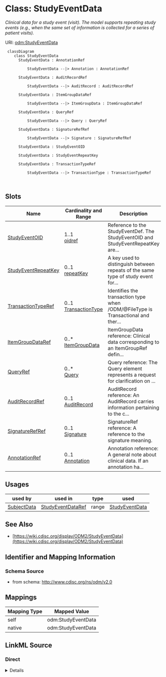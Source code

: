 # Class: StudyEventData


_Clinical data for a study event (visit). The model supports repeating study events (e.g., when the same set of information is collected for a series of patient visits)._





URI: [odm:StudyEventData](http://www.cdisc.org/ns/odm/v2.0/StudyEventData)



```mermaid
 classDiagram
    class StudyEventData
      StudyEventData : AnnotationRef
        
          StudyEventData --|> Annotation : AnnotationRef
        
      StudyEventData : AuditRecordRef
        
          StudyEventData --|> AuditRecord : AuditRecordRef
        
      StudyEventData : ItemGroupDataRef
        
          StudyEventData --|> ItemGroupData : ItemGroupDataRef
        
      StudyEventData : QueryRef
        
          StudyEventData --|> Query : QueryRef
        
      StudyEventData : SignatureRefRef
        
          StudyEventData --|> Signature : SignatureRefRef
        
      StudyEventData : StudyEventOID
        
      StudyEventData : StudyEventRepeatKey
        
      StudyEventData : TransactionTypeRef
        
          StudyEventData --|> TransactionType : TransactionTypeRef
        
      
```




<!-- no inheritance hierarchy -->


## Slots

| Name | Cardinality and Range | Description | Inheritance |
| ---  | --- | --- | --- |
| [StudyEventOID](StudyEventOID.md) | 1..1 <br/> [oidref](oidref.md) | Reference to the StudyEventDef. The StudyEventOID and StudyEventRepeatKey are... | direct |
| [StudyEventRepeatKey](StudyEventRepeatKey.md) | 0..1 <br/> [repeatKey](repeatKey.md) | A key used to distinguish between repeats of the same type of study event for... | direct |
| [TransactionTypeRef](TransactionTypeRef.md) | 0..1 <br/> [TransactionType](TransactionType.md) | Identifies the transaction type when /ODM/@FileType is Transactional and ther... | direct |
| [ItemGroupDataRef](ItemGroupDataRef.md) | 0..* <br/> [ItemGroupData](ItemGroupData.md) | ItemGroupData reference: Clinical data corresponding to an ItemGroupRef defin... | direct |
| [QueryRef](QueryRef.md) | 0..* <br/> [Query](Query.md) | Query reference: The Query element represents a request for clarification on ... | direct |
| [AuditRecordRef](AuditRecordRef.md) | 0..1 <br/> [AuditRecord](AuditRecord.md) | AuditRecord reference: An AuditRecord carries information pertaining to the c... | direct |
| [SignatureRefRef](SignatureRefRef.md) | 0..1 <br/> [Signature](Signature.md) | SignatureRef reference: A reference to the signature meaning. | direct |
| [AnnotationRef](AnnotationRef.md) | 0..1 <br/> [Annotation](Annotation.md) | Annotation reference: A general note about clinical data. If an annotation ha... | direct |





## Usages

| used by | used in | type | used |
| ---  | --- | --- | --- |
| [SubjectData](SubjectData.md) | [StudyEventDataRef](StudyEventDataRef.md) | range | [StudyEventData](StudyEventData.md) |






## See Also

* [https://wiki.cdisc.org/display/ODM2/StudyEventData](https://wiki.cdisc.org/display/ODM2/StudyEventData)

## Identifier and Mapping Information







### Schema Source


* from schema: http://www.cdisc.org/ns/odm/v2.0





## Mappings

| Mapping Type | Mapped Value |
| ---  | ---  |
| self | odm:StudyEventData |
| native | odm:StudyEventData |





## LinkML Source

<!-- TODO: investigate https://stackoverflow.com/questions/37606292/how-to-create-tabbed-code-blocks-in-mkdocs-or-sphinx -->

### Direct

<details>
```yaml
name: StudyEventData
description: Clinical data for a study event (visit). The model supports repeating
  study events (e.g., when the same set of information is collected for a series of
  patient visits).
from_schema: http://www.cdisc.org/ns/odm/v2.0
see_also:
- https://wiki.cdisc.org/display/ODM2/StudyEventData
slots:
- StudyEventOID
- StudyEventRepeatKey
- TransactionTypeRef
- ItemGroupDataRef
- QueryRef
- AuditRecordRef
- SignatureRefRef
- AnnotationRef
slot_usage:
  StudyEventOID:
    name: StudyEventOID
    description: Reference to the StudyEventDef. The StudyEventOID and StudyEventRepeatKey
      are used together to identify a particular study event. This pair of values
      uniquely identifies a StudyEvent within the containing subject. The StudyEventRepeatKey
      is present if and only if the StudyEventDef is repeating.
    comments:
    - 'Required

      Must match a StudyEventGroupDef/@OID or StudyEventDef/@OID for the MetaDataVersion
      /@OID value that matches the ClinicalData/@MetaDataVersionOID attribute.'
    domain_of:
    - StudyEventRef
    - AbsoluteTimingConstraint
    - StudyEventData
    - KeySet
    range: oidref
    required: true
  StudyEventRepeatKey:
    name: StudyEventRepeatKey
    description: A key used to distinguish between repeats of the same type of study
      event for a single subject.
    comments:
    - 'Conditional

      If the StudyEventDef/@Repeating attribute has the value "Yes" and there is more
      than one ClinicalData/SubjectData/StudyEventData/@OID element, the StudyEventRepeatKey
      attribute must be provided. Must be unique among the set of ClinicalData/SubjectData/StudyEventData/@OID
      elements. The StudyEventRepeatKey must be present only when the StudyEventDef/@Repeating
      attribute has the value "Yes".'
    domain_of:
    - StudyEventData
    - KeySet
    range: repeatKey
  TransactionTypeRef:
    name: TransactionTypeRef
    description: Identifies the transaction type when /ODM/@FileType is Transactional
      and there is no child element.
    comments:
    - 'Conditional Required when contained within an ODM Transactional file and the
      StudyEventData element has no child element content the TransactionType must
      be specified.

      When importing data from an ODM Snapshot file, the TransactionType attribute
      must not affect the processing of any of the StudyEvent child elements.'
    domain_of:
    - SubjectData
    - StudyEventData
    - ItemGroupData
    - ItemData
    - Annotation
    range: TransactionType
  ItemGroupDataRef:
    name: ItemGroupDataRef
    multivalued: true
    domain_of:
    - ReferenceData
    - ClinicalData
    - StudyEventData
    - ItemGroupData
    range: ItemGroupData
    inlined: true
    inlined_as_list: true
  QueryRef:
    name: QueryRef
    multivalued: true
    domain_of:
    - Location
    - ClinicalData
    - SubjectData
    - StudyEventData
    - ItemGroupData
    - ItemData
    range: Query
    inlined: true
    inlined_as_list: true
  AuditRecordRef:
    name: AuditRecordRef
    domain_of:
    - ReferenceData
    - ClinicalData
    - SubjectData
    - StudyEventData
    - ItemGroupData
    - ItemData
    - Query
    range: AuditRecord
    maximum_cardinality: 1
  SignatureRefRef:
    name: SignatureRefRef
    domain_of:
    - ReferenceData
    - ClinicalData
    - SubjectData
    - StudyEventData
    - ItemGroupData
    - ItemData
    - Signature
    range: Signature
    maximum_cardinality: 1
  AnnotationRef:
    name: AnnotationRef
    domain_of:
    - ReferenceData
    - ClinicalData
    - SubjectData
    - StudyEventData
    - ItemGroupData
    - ItemData
    - Association
    range: Annotation
    maximum_cardinality: 1
class_uri: odm:StudyEventData

```
</details>

### Induced

<details>
```yaml
name: StudyEventData
description: Clinical data for a study event (visit). The model supports repeating
  study events (e.g., when the same set of information is collected for a series of
  patient visits).
from_schema: http://www.cdisc.org/ns/odm/v2.0
see_also:
- https://wiki.cdisc.org/display/ODM2/StudyEventData
slot_usage:
  StudyEventOID:
    name: StudyEventOID
    description: Reference to the StudyEventDef. The StudyEventOID and StudyEventRepeatKey
      are used together to identify a particular study event. This pair of values
      uniquely identifies a StudyEvent within the containing subject. The StudyEventRepeatKey
      is present if and only if the StudyEventDef is repeating.
    comments:
    - 'Required

      Must match a StudyEventGroupDef/@OID or StudyEventDef/@OID for the MetaDataVersion
      /@OID value that matches the ClinicalData/@MetaDataVersionOID attribute.'
    domain_of:
    - StudyEventRef
    - AbsoluteTimingConstraint
    - StudyEventData
    - KeySet
    range: oidref
    required: true
  StudyEventRepeatKey:
    name: StudyEventRepeatKey
    description: A key used to distinguish between repeats of the same type of study
      event for a single subject.
    comments:
    - 'Conditional

      If the StudyEventDef/@Repeating attribute has the value "Yes" and there is more
      than one ClinicalData/SubjectData/StudyEventData/@OID element, the StudyEventRepeatKey
      attribute must be provided. Must be unique among the set of ClinicalData/SubjectData/StudyEventData/@OID
      elements. The StudyEventRepeatKey must be present only when the StudyEventDef/@Repeating
      attribute has the value "Yes".'
    domain_of:
    - StudyEventData
    - KeySet
    range: repeatKey
  TransactionTypeRef:
    name: TransactionTypeRef
    description: Identifies the transaction type when /ODM/@FileType is Transactional
      and there is no child element.
    comments:
    - 'Conditional Required when contained within an ODM Transactional file and the
      StudyEventData element has no child element content the TransactionType must
      be specified.

      When importing data from an ODM Snapshot file, the TransactionType attribute
      must not affect the processing of any of the StudyEvent child elements.'
    domain_of:
    - SubjectData
    - StudyEventData
    - ItemGroupData
    - ItemData
    - Annotation
    range: TransactionType
  ItemGroupDataRef:
    name: ItemGroupDataRef
    multivalued: true
    domain_of:
    - ReferenceData
    - ClinicalData
    - StudyEventData
    - ItemGroupData
    range: ItemGroupData
    inlined: true
    inlined_as_list: true
  QueryRef:
    name: QueryRef
    multivalued: true
    domain_of:
    - Location
    - ClinicalData
    - SubjectData
    - StudyEventData
    - ItemGroupData
    - ItemData
    range: Query
    inlined: true
    inlined_as_list: true
  AuditRecordRef:
    name: AuditRecordRef
    domain_of:
    - ReferenceData
    - ClinicalData
    - SubjectData
    - StudyEventData
    - ItemGroupData
    - ItemData
    - Query
    range: AuditRecord
    maximum_cardinality: 1
  SignatureRefRef:
    name: SignatureRefRef
    domain_of:
    - ReferenceData
    - ClinicalData
    - SubjectData
    - StudyEventData
    - ItemGroupData
    - ItemData
    - Signature
    range: Signature
    maximum_cardinality: 1
  AnnotationRef:
    name: AnnotationRef
    domain_of:
    - ReferenceData
    - ClinicalData
    - SubjectData
    - StudyEventData
    - ItemGroupData
    - ItemData
    - Association
    range: Annotation
    maximum_cardinality: 1
attributes:
  StudyEventOID:
    name: StudyEventOID
    description: Reference to the StudyEventDef. The StudyEventOID and StudyEventRepeatKey
      are used together to identify a particular study event. This pair of values
      uniquely identifies a StudyEvent within the containing subject. The StudyEventRepeatKey
      is present if and only if the StudyEventDef is repeating.
    comments:
    - 'Required

      Must match a StudyEventGroupDef/@OID or StudyEventDef/@OID for the MetaDataVersion
      /@OID value that matches the ClinicalData/@MetaDataVersionOID attribute.'
    from_schema: http://www.cdisc.org/ns/odm/v2.0
    rank: 1000
    alias: StudyEventOID
    owner: StudyEventData
    domain_of:
    - StudyEventRef
    - AbsoluteTimingConstraint
    - StudyEventData
    - KeySet
    range: oidref
    required: true
  StudyEventRepeatKey:
    name: StudyEventRepeatKey
    description: A key used to distinguish between repeats of the same type of study
      event for a single subject.
    comments:
    - 'Conditional

      If the StudyEventDef/@Repeating attribute has the value "Yes" and there is more
      than one ClinicalData/SubjectData/StudyEventData/@OID element, the StudyEventRepeatKey
      attribute must be provided. Must be unique among the set of ClinicalData/SubjectData/StudyEventData/@OID
      elements. The StudyEventRepeatKey must be present only when the StudyEventDef/@Repeating
      attribute has the value "Yes".'
    from_schema: http://www.cdisc.org/ns/odm/v2.0
    rank: 1000
    alias: StudyEventRepeatKey
    owner: StudyEventData
    domain_of:
    - StudyEventData
    - KeySet
    range: repeatKey
  TransactionTypeRef:
    name: TransactionTypeRef
    description: Identifies the transaction type when /ODM/@FileType is Transactional
      and there is no child element.
    comments:
    - 'Conditional Required when contained within an ODM Transactional file and the
      StudyEventData element has no child element content the TransactionType must
      be specified.

      When importing data from an ODM Snapshot file, the TransactionType attribute
      must not affect the processing of any of the StudyEvent child elements.'
    from_schema: http://www.cdisc.org/ns/odm/v2.0
    rank: 1000
    alias: TransactionTypeRef
    owner: StudyEventData
    domain_of:
    - SubjectData
    - StudyEventData
    - ItemGroupData
    - ItemData
    - Annotation
    range: TransactionType
  ItemGroupDataRef:
    name: ItemGroupDataRef
    description: 'ItemGroupData reference: Clinical data corresponding to an ItemGroupRef
      defined in the active MetaDataVersion.'
    from_schema: http://www.cdisc.org/ns/odm/v2.0
    rank: 1000
    multivalued: true
    identifier: false
    alias: ItemGroupDataRef
    owner: StudyEventData
    domain_of:
    - ReferenceData
    - ClinicalData
    - StudyEventData
    - ItemGroupData
    range: ItemGroupData
    inlined: true
    inlined_as_list: true
  QueryRef:
    name: QueryRef
    description: 'Query reference: The Query element represents a request for clarification
      on a data item collected for a clinical trial, specifically a request from a
      sponsor or sponsor’s representative to an investigator to resolve an error or
      inconsistency discovered during data review. Queries can be created manually
      by individuals such as site monitors or data managers or automatically by systems.
      The full text of the Query exists in the Value child element. The optional Name
      attribute provide the means to provide a short identifier that can be included
      in listing or user interfaces.'
    from_schema: http://www.cdisc.org/ns/odm/v2.0
    rank: 1000
    multivalued: true
    identifier: false
    alias: QueryRef
    owner: StudyEventData
    domain_of:
    - Location
    - ClinicalData
    - SubjectData
    - StudyEventData
    - ItemGroupData
    - ItemData
    range: Query
    inlined: true
    inlined_as_list: true
  AuditRecordRef:
    name: AuditRecordRef
    description: 'AuditRecord reference: An AuditRecord carries information pertaining
      to the creation, deletion, or modification of clinical data. This information
      includes who performed that action, and where, when, and why that action was
      performed.AuditRecord information describes a change to clinical data, but is
      not itself clinical data. The value of some clinical data can always be changed
      by a subsequent transaction, but history cannot be changed, only added to.'
    from_schema: http://www.cdisc.org/ns/odm/v2.0
    rank: 1000
    identifier: false
    alias: AuditRecordRef
    owner: StudyEventData
    domain_of:
    - ReferenceData
    - ClinicalData
    - SubjectData
    - StudyEventData
    - ItemGroupData
    - ItemData
    - Query
    range: AuditRecord
    maximum_cardinality: 1
  SignatureRefRef:
    name: SignatureRefRef
    description: 'SignatureRef reference: A reference to the signature meaning.'
    from_schema: http://www.cdisc.org/ns/odm/v2.0
    rank: 1000
    identifier: false
    alias: SignatureRefRef
    owner: StudyEventData
    domain_of:
    - ReferenceData
    - ClinicalData
    - SubjectData
    - StudyEventData
    - ItemGroupData
    - ItemData
    - Signature
    range: Signature
    maximum_cardinality: 1
  AnnotationRef:
    name: AnnotationRef
    description: 'Annotation reference: A general note about clinical data. If an
      annotation has both a comment and flags, the flags should be related to the
      comment.'
    from_schema: http://www.cdisc.org/ns/odm/v2.0
    rank: 1000
    identifier: false
    alias: AnnotationRef
    owner: StudyEventData
    domain_of:
    - ReferenceData
    - ClinicalData
    - SubjectData
    - StudyEventData
    - ItemGroupData
    - ItemData
    - Association
    range: Annotation
    maximum_cardinality: 1
class_uri: odm:StudyEventData

```
</details>